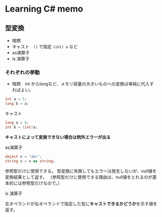 # Learning C\# memo

## 型変換

- 暗黙
- キャスト　`()` で指定 `(int) a` など
- as演算子
- is 演算子

### それぞれの挙動

- 暗黙　int からlongなど、メモリ容量の大きいものへの変換は単純に代入すればよい。
```cs
int a = 5;
long b = a;
```

キャスト
```cs
long a = 0;
int b = (int)a;
```

**キャストによって変換できない場合は例外エラーが出る**

as演算子

```cs
object x = "abc";
string s = x as string;
```

参照型だけに使用できる。
型変換に失敗してもエラーは発生しないが、null値を変換結果として返す。
（参照型だけに使用できる理由は、null値をとれるのが基本的には参照型だけなので。）

is 演算子

左オペランドが右オペランドで指定した型に**キャストできるかどうか**を示す値を返す。